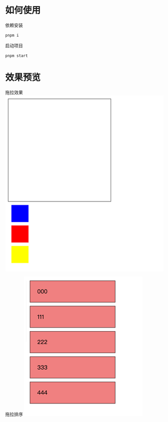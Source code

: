 # 如何使用

依赖安装

```sh
pnpm i
```

启动项目

```sh
pnpm start
```

# 效果预览

拖拉效果
![alt text](image-1.png)

拖拉排序
![alt text](image-2.png)
